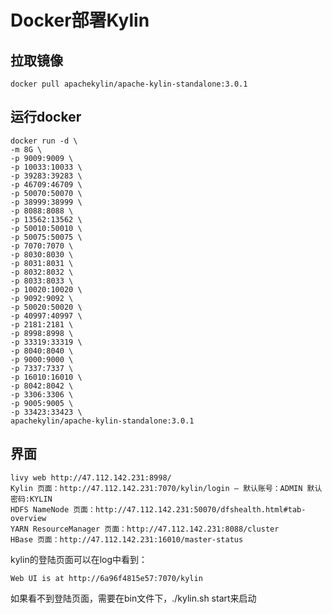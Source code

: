 # Docker部署Kylin

## 拉取镜像

	docker pull apachekylin/apache-kylin-standalone:3.0.1


## 运行docker


	docker run -d \
	-m 8G \
	-p 9009:9009 \
	-p 10033:10033 \
	-p 39283:39283 \
	-p 46709:46709 \
	-p 50070:50070 \
	-p 38999:38999 \
	-p 8088:8088 \
	-p 13562:13562 \
	-p 50010:50010 \
	-p 50075:50075 \
	-p 7070:7070 \
	-p 8030:8030 \
	-p 8031:8031 \
	-p 8032:8032 \
	-p 8033:8033 \
	-p 10020:10020 \
	-p 9092:9092 \
	-p 50020:50020 \
	-p 40997:40997 \
	-p 2181:2181 \
	-p 8998:8998 \
	-p 33319:33319 \
	-p 8040:8040 \
	-p 9000:9000 \
	-p 7337:7337 \
	-p 16010:16010 \
	-p 8042:8042 \
	-p 3306:3306 \
	-p 9005:9005 \
	-p 33423:33423 \
	apachekylin/apache-kylin-standalone:3.0.1


## 界面

	livy web http://47.112.142.231:8998/
	Kylin 页面：http://47.112.142.231:7070/kylin/login – 默认账号：ADMIN 默认密码:KYLIN
	HDFS NameNode 页面：http://47.112.142.231:50070/dfshealth.html#tab-overview
	YARN ResourceManager 页面：http://47.112.142.231:8088/cluster
	HBase 页面：http://47.112.142.231:16010/master-status
	
	
kylin的登陆页面可以在log中看到：

	Web UI is at http://6a96f4815e57:7070/kylin
	
如果看不到登陆页面，需要在bin文件下，./kylin.sh start来启动
